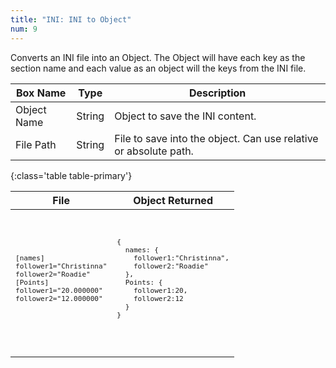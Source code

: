 ```yaml
---
title: "INI: INI to Object"
num: 9
---
```


Converts an INI file into an Object. The Object will have each key as the section name and each value as an object will the keys from the INI file.

| Box Name | Type | Description | 
|-------|--------|--------
|Object Name|String|Object to save the INI content.
|File Path|String|File to save into the object. Can use relative or absolute path.
{:class='table table-primary'}

<table class="table table-secondary w-auto table-hover align-middle">
   <thead>
      <tr>
         <th>File</th>
         <th>Object Returned</th>
      </tr>
   </thead>
   <tbody>
      <tr>
         <td>
            <code>
               <pre>
[names]
follower1="Christinna"
follower2="Roadie"
[Points]
follower1="20.000000"
follower2="12.000000"
       </pre>
            </code>
         </td>
         <td>
            <code>
               <pre>
{
  names: {
    follower1:"Christinna",
    follower2:"Roadie"
  },
  Points: {
    follower1:20,
    follower2:12
  }
}
       </pre>
            </code>
         </td>
      </tr>
   </tbody>
</table>
